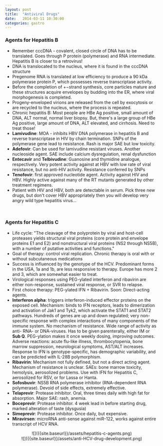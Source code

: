 ```yaml
---
layout: post
title:  "Antiviral Drugs"
date:   2014-03-11 10:30:00
categories: gastro
---
```


### Agents for Hepatitis B
- Remember cccDNA - covalent, closed circle of DNA has to be translated. Goes through P protein (polymerase) and RNA intermediate. Hepatitis B is closer to a retrovirus!
- DNA is translocated to the nucleus, where it is found in the cccDNA structure
- Pregenome RNA is translated at low efficiency to produce a 90 kDa polymerase protein P, which possesses reverse transcriptase activity.
- Before the completion of +−strand synthesis, core particles mature and these structures acquire envelopes by budding into the ER, where viral morphogenesis is completed.
- Progeny-enveloped virions are released from the cell by exocytosis or are recycled to the nucleus, where the process is repeated. 
- Chronic hepatitis B: Most people are HBe Ag positive, small amount of DNA, ALT normal, normal liver biopsy. But, there's a large group of HBe Ag positive, large amount of DNA, ALT elevated, and cirrhosis. Need to treat those!
- **Lamivudine**: MOA - inhibits HBV DNA polymerase in hepatitis B and reverse transcriptase in HIV by chain termination. SNPs of the polymerase gene lead to resistance. Rash is major SAE but low toxicity. 
- **Adefovir**: Can be used for lamivudine resistant viruses. Another nucleoside agent. SAE include calcium dysregulation, renal dysfunction
- **Entecavir** and **Telbivudine**: Guanosine and thymidine analogue, respectively. Very potent activity against at HBV with low rate of viral resistance, but no anti-HIV activity. Resistance conferred by SNPs
- **Tenofovir**: first approved nucleotide agent. Activity against HIV and HBV. Highly active against many of the RT mutants generated by other treatment regimens.
- Patient with HIV and HBV, both are detectable in serum. Pick three new drugs, but don't cover HBV appropriately then you will develop very angry wild type hepatitis virus...

<span><br></span>

### Agents for Hepatitis C
- Life cycle: "The cleavage of the polyprotein by viral and host-cell proteases yields structural viral proteins (core protein and envelope proteins E1 and E2) and nonstructural viral proteins (NS2 through NS5B), with a number of putative activities and functions."  
- Goal of therapy: control viral replication. Chronic therapy is oral with or without subcutaneous medications
- Success is influenced by the genotype of the HCV.  Predominant forms in the USA, 1a and 1b, are less responsive to therapy. Europe has more 2 and 3, which are somewhat easier to treat.
- Virological responses using PEG-ylated interferon and ribavirin are either non-response, sustained viral response, or SVR to relapse.
- First choice therapy: PEG-ylated IFN + Ribavirin. Soon: Direct-acting agents.
- **Interferon alpha**: triggers interferon-induced effector proteins on the exposed cell.  Mechanism: binds to IFN receptors, leads to dimerization and activation of Jak1 and Tyk2, which activate the STAT1 and STAT2 pathways. Hundreds of genes are up and down regulated; very non-specific response with complex interactions of many components of the immune system. No mechanism of resistance. Wide range of activity as anti- RNA- or DNA-viruses. Has to be given parenterally, either IM or **Sub Q**. PEG-ylation makes it once weekly dosing, improving outcomes. Adverse reactions: acute flu-like illness, thrombocytopenia, bone marrow suppression, neurological symptoms, AST/ALT increases. Response to IFN is genotype-specific, has demographic variability, and can be predicted with IL-28B polymorphism.
- **Ribavirin**: Mechanism not fully defined, but not a direct acting agent. Mechanism of resistance is unclear. SAEs: bone marrow toxicity, hemolysis, aerosolized problems. Use with IFN for Hepatitis C, aerosolized for RSV, or for Lassa or Hanta.
- **Sofosbuvir**: NS5B RNA polymerase inhibitor (RNA-dependent RNA polymerase). Devoid of side effects, extremely effective.
- **Telaprevir**: Protease inhibitor. Oral, three times daily with high fat for absorption. Major SAE: rash, anemia. 
- **Boceprevir**: Protease inhibitor. 4 week lead in before starting drug, marked alteration of taste (dysgusia)
- **Simeprevir**: Protease inhibitor. Once daily, but expensive. 
- **Miravirsen**: microRNA anti-sense against miR-122, works against entire transcript of HCV RNA.

<div style="text-align:center;" markdown="1">
![]({{site.baseurl}}/assets/hepatitis-c-agents.png)
</div>

<div style="text-align:center;" markdown="1">
![]({{site.baseurl}}/assets/anti-HCV-drug-development.png)
</div>

